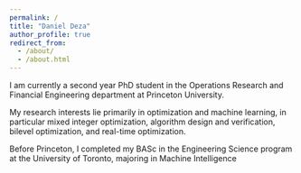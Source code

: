 ```yaml
---
permalink: /
title: "Daniel Deza"
author_profile: true
redirect_from: 
  - /about/
  - /about.html
---
```

I am currently a second year PhD student in the Operations Research and Financial Engineering department at Princeton University.

My research interests lie primarily in optimization and machine learning, in particular mixed integer optimization, algorithm design and verification, bilevel optimization, and real-time optimization. 

Before Princeton, I completed my BASc in the Engineering Science program at the University of Toronto, majoring in Machine Intelligence
